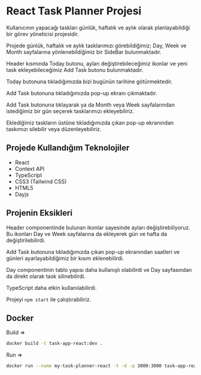 # React Task Planner Projesi

Kullanıcının yapacağı taskları günlük, haftalık ve aylık olarak planlayabildiği bir görev yöneticisi projesidir.

Projede günlük, haftalık ve aylık tasklarımızı görebildiğimiz; Day, Week ve Month sayfalarına yönlenebildiğimiz bir SideBar bulunmaktadır.

Header kısmında Today butonu, ayları değiştirebileceğimiz ikonlar ve yeni task ekleyebileceğimiz Add Task butonu bulunmaktadır.

Today butonuna tıkladığımızda bizi bugünün tarihine götürmektedir.

Add Task butonuna tıkladığımızda pop-up ekranı çıkmaktadır.

Add Task butonuna tıklayarak ya da Month veya Week sayfalarından istediğimiz bir gün seçerek tasklarımızı ekleyebiliriz.

Eklediğimiz taskların üstüne tıkladığımızda çıkan pop-up ekranından taskımızı silebilir veya düzenleyebiliriz.

## Projede Kullandığım Teknolojiler

- React
- Context API
- TypeScript
- CSS3 (Tailwind CSS)
- HTML5
- Dayjs

## Projenin Eksikleri

Header componentinde bulunan ikonlar sayesinde ayları değiştirebiliyoruz. Bu ikonları Day ve Week sayfalarına da ekleyerek gün ve hafta da değiştirilebilirdi.

Add Task butonuna tıkladığımızda çıkan pop-up ekranından saatleri ve günleri ayarlayabildiğimiz bir kısım eklenebilirdi.

Day componentinin tablo yapısı daha kullanışlı olabilirdi ve Day sayfasından da direkt olarak task silinebilirdi.

TypeScript daha etkin kullanılabilirdi.

Projeyi `npm start` ile çalıştırabiliriz.

## Docker

Build =>
```sh
docker build -t task-app-react:dev .
```

Run =>
```sh
docker run --name my-task-planner-react -t -d -p 3000:3000 task-app-react:dev
```

